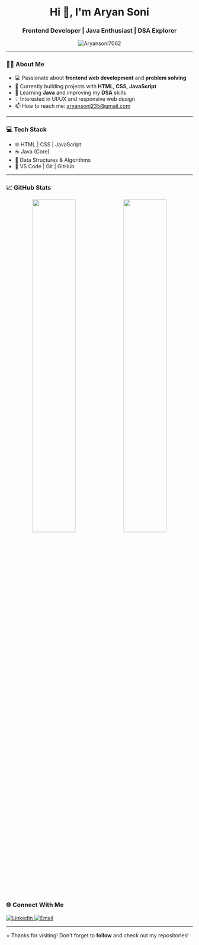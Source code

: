 <h1 align="center">Hi 👋, I'm Aryan Soni</h1>
<h3 align="center">Frontend Developer | Java Enthusiast | DSA Explorer</h3>

<p align="center">
  <img src="https://komarev.com/ghpvc/?username=Aryansoni7062&label=Profile%20views&color=0e75b6&style=flat" alt="Aryansoni7062" />
</p>

---

### 👨‍💻 About Me

- 💻 Passionate about **frontend web development** and **problem solving**
- 🔭 Currently building projects with **HTML, CSS, JavaScript**
- 🌱 Learning **Java** and improving my **DSA** skills
- 💡 Interested in UI/UX and responsive web design
- 📫 How to reach me: [aryansoni235@gmail.com](mailto:aryansoni235@gmail.com)

---

### 💻 Tech Stack

- 🌐 HTML | CSS | JavaScript  
- ☕ Java (Core)  
- 🧠 Data Structures & Algorithms  
- 🧰 VS Code | Git | GitHub  

---

### 📈 GitHub Stats

<p align="center">
  <img width="48%" src="https://github-readme-stats.vercel.app/api?username=Aryansoni7062&show_icons=true&theme=tokyonight" />
  <img width="48%" src="https://github-readme-streak-stats.herokuapp.com/?user=Aryansoni7062&theme=tokyonight" />
</p>


### 🌐 Connect With Me

<p>
  <a href="https://www.linkedin.com/in/aryan-soni-a20811280" target="_blank">
    <img src="https://img.shields.io/badge/LinkedIn-blue?logo=linkedin&logoColor=white" alt="LinkedIn" />
  </a>
  <a href="mailto:aryansoni7062@gmail.com">
    <img src="https://img.shields.io/badge/Gmail-red?logo=gmail&logoColor=white" alt="Email" />
  </a>
</p>

---

⭐️ Thanks for visiting! Don't forget to **follow** and check out my repositories!
